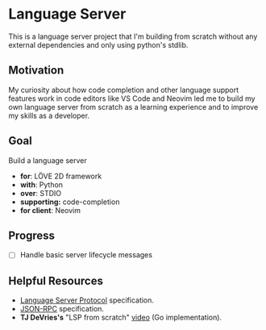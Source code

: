 # Language Server

This is a language server project that I'm building from scratch without any external dependencies and only using python's stdlib.

## Motivation

My curiosity about how code completion and other language support features work in code editors like VS Code and Neovim led me to build my own language server from scratch as a learning experience and to improve my skills as a developer.

## Goal
Build a language server  

* **for**: LÖVE 2D framework  
* **with**: Python  
* **over**: STDIO  
* **supporting:** code-completion  
* **for client**: Neovim  

## Progress

* [ ] Handle basic server lifecycle messages

## Helpful Resources

* [Language Server Protocol](https://microsoft.github.io/language-server-protocol/) specification.
* [JSON-RPC](https://www.jsonrpc.org/) specification.
* **TJ DeVries's** "LSP from scratch" [video](https://youtu.be/YsdlcQoHqPY?feature=shared) (Go implementation).
